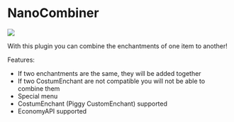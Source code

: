 # NanoCombiner
[![](https://poggit.pmmp.io/shield.api/NanoCombinerGUI)](https://poggit.pmmp.io/p/NanoCombinerGUI)

With this plugin you can combine the enchantments of one item to another!

Features:
- If two enchantments are the same, they will be added together
- If two CostumEnchant are not compatible you will not be able to combine them
- Special menu
- CostumEnchant (Piggy CustomEnchant) supported
- EconomyAPI supported



